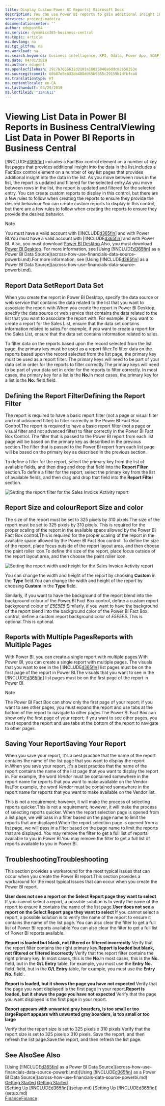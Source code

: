 ```yaml
---
title: Display Custom Power BI Reports| Microsoft Docs
description: You can use Power BI reports to gain additional insight into data in lists.
services: project-madeira
documentationcenter: ''
author: edupont04
ms.service: dynamics365-business-central
ms.topic: article
ms.devlang: na
ms.tgt_pltfrm: na
ms.workload: na
ms.search.keywords: business intelligence, KPI, Odata, Power App, SOAP, analysis
ms.date: 04/01/2019
ms.author: edupont
ms.openlocfilehash: 29c7b7656632d2103a16025848a6ddc82650353e
ms.sourcegitcommit: 60b87e5eb32bb408dd65b9855c29159b1dfbfca8
ms.translationtype: HT
ms.contentlocale: en-CA
ms.lasthandoff: 04/29/2019
ms.locfileid: "1241611"
---
```

# <a name="viewing-list-data-in-power-bi-reports-in-business-central"></a><span data-ttu-id="ca392-103">Viewing List Data in Power BI Reports in Business Central</span><span class="sxs-lookup"><span data-stu-id="ca392-103">Viewing List Data in Power BI Reports in Business Central</span></span> 
[!INCLUDE[d365fin](includes/d365fin_md.md)] <span data-ttu-id="ca392-104">includes a FactBox control element on a number of key list pages that provides additional insight into the data in the list.</span><span class="sxs-lookup"><span data-stu-id="ca392-104">includes a FactBox control element on a number of key list pages that provides additional insight into the data in the list.</span></span> <span data-ttu-id="ca392-105">As you move between rows in the list, the report is updated and filtered for the selected entry.</span><span class="sxs-lookup"><span data-stu-id="ca392-105">As you move between rows in the list, the report is updated and filtered for the selected entry.</span></span> <span data-ttu-id="ca392-106">You can create custom reports to display in this control, but there are a few rules to follow when creating the reports to ensure they provide the desired behaviour.</span><span class="sxs-lookup"><span data-stu-id="ca392-106">You can create custom reports to display in this control, but there are a few rules to follow when creating the reports to ensure they provide the desired behavior.</span></span>  

> [!NOTE]  
>   <span data-ttu-id="ca392-107">You must have a valid account with [!INCLUDE[d365fin](includes/d365fin_md.md)] and with Power BI.</span><span class="sxs-lookup"><span data-stu-id="ca392-107">You must have a valid account with [!INCLUDE[d365fin](includes/d365fin_md.md)] and with Power BI.</span></span> <span data-ttu-id="ca392-108">Also, you must download [Power BI Desktop](https://powerbi.microsoft.com/en-us/desktop/).</span><span class="sxs-lookup"><span data-stu-id="ca392-108">Also, you must download [Power BI Desktop](https://powerbi.microsoft.com/en-us/desktop/).</span></span> <span data-ttu-id="ca392-109">For more information, see [Using [!INCLUDE[d365fin](includes/d365fin_md.md)] as a Power BI Data Source](across-how-use-financials-data-source-powerbi.md).</span><span class="sxs-lookup"><span data-stu-id="ca392-109">For more information, see [Using [!INCLUDE[d365fin](includes/d365fin_md.md)] as a Power BI Data Source](across-how-use-financials-data-source-powerbi.md).</span></span>  

## <a name="report-data-set"></a><span data-ttu-id="ca392-110">Report Data Set</span><span class="sxs-lookup"><span data-stu-id="ca392-110">Report Data Set</span></span>
<span data-ttu-id="ca392-111">When you create the report in Power BI Desktop, specify the data source or web service that contains the data related to the list that you want to associate the report with.</span><span class="sxs-lookup"><span data-stu-id="ca392-111">When you create the report in Power BI Desktop, specify the data source or web service that contains the data related to the list that you want to associate the report with.</span></span> <span data-ttu-id="ca392-112">For example, if you want to create a report for the Sales List, ensure that the data set contains information related to sales.</span><span class="sxs-lookup"><span data-stu-id="ca392-112">For example, if you want to create a report for the Sales List, ensure that the data set contains information related to sales.</span></span>  

<span data-ttu-id="ca392-113">To filter data on the reports based upon the record selected from the list page, the primary key must be used as a report filter.</span><span class="sxs-lookup"><span data-stu-id="ca392-113">To filter data on the reports based upon the record selected from the list page, the primary key must be used as a report filter.</span></span> <span data-ttu-id="ca392-114">The primary keys will need to be part of your data set in order for the reports to filter correctly.</span><span class="sxs-lookup"><span data-stu-id="ca392-114">The primary keys will need to be part of your data set in order for the reports to filter correctly.</span></span> <span data-ttu-id="ca392-115">In most cases, the primary key for a list is the **No.**</span><span class="sxs-lookup"><span data-stu-id="ca392-115">In most cases, the primary key for a list is the **No.**</span></span> <span data-ttu-id="ca392-116">field.</span><span class="sxs-lookup"><span data-stu-id="ca392-116">field.</span></span>  

## <a name="defining-the-report-filter"></a><span data-ttu-id="ca392-117">Defining the Report Filter</span><span class="sxs-lookup"><span data-stu-id="ca392-117">Defining the Report Filter</span></span>
<span data-ttu-id="ca392-118">The report is required to have a basic report filter (not a page or visual filter and not advanced filter) to filter correctly in the Power BI Fact Box Control.</span><span class="sxs-lookup"><span data-stu-id="ca392-118">The report is required to have a basic report filter (not a page or visual filter and not advanced filter) to filter correctly in the Power BI Fact Box Control.</span></span> <span data-ttu-id="ca392-119">The filter that is passed to the Power BI report from each list page will be based on the primary key as described in the previous section.</span><span class="sxs-lookup"><span data-stu-id="ca392-119">The filter that is passed to the Power BI report from each list page will be based on the primary key as described in the previous section.</span></span>  

<span data-ttu-id="ca392-120">To define a filter for the report, select the primary key from the list of available fields, and then drag and drop that field into the **Report Filter** section.</span><span class="sxs-lookup"><span data-stu-id="ca392-120">To define a filter for the report, select the primary key from the list of available fields, and then drag and drop that field into the **Report Filter** section.</span></span>  

![Setting the report filter for the Sales Invoice Activity report](./media/across-how-use-powerbi-reports-factbox/financials-powerbi-report-filter.png)

## <a name="report-size-and-color"></a><span data-ttu-id="ca392-122">Report Size and colour</span><span class="sxs-lookup"><span data-stu-id="ca392-122">Report Size and color</span></span>
<span data-ttu-id="ca392-123">The size of the report must be set to 325 pixels by 310 pixels.</span><span class="sxs-lookup"><span data-stu-id="ca392-123">The size of the report must be set to 325 pixels by 310 pixels.</span></span> <span data-ttu-id="ca392-124">This is required for the proper scaling of the report in the available space allowed by the Power BI Fact Box control.</span><span class="sxs-lookup"><span data-stu-id="ca392-124">This is required for the proper scaling of the report in the available space allowed by the Power BI Fact Box control.</span></span> <span data-ttu-id="ca392-125">To define the size of the report, place focus outside of the report layout area, and then choose the paint roller icon.</span><span class="sxs-lookup"><span data-stu-id="ca392-125">To define the size of the report, place focus outside of the report layout area, and then choose the paint roller icon.</span></span>

![Setting the report width and height for the Sales Invoice Activity report](./media/across-how-use-powerbi-reports-factbox/financials-powerbi-report-sizing.png)

<span data-ttu-id="ca392-127">You can change the width and height of the report by choosing **Custom** in the **Type** field.</span><span class="sxs-lookup"><span data-stu-id="ca392-127">You can change the width and height of the report by choosing **Custom** in the **Type** field.</span></span>

<span data-ttu-id="ca392-128">Similarly, if you want to have the background of the report blend into the background colour of the Power BI Fact Box control, define a custom report background colour of *E5E5E5*.</span><span class="sxs-lookup"><span data-stu-id="ca392-128">Similarly, if you want to have the background of the report blend into the background color of the Power BI Fact Box control, define a custom report background color of *E5E5E5*.</span></span> <span data-ttu-id="ca392-129">This is optional.</span><span class="sxs-lookup"><span data-stu-id="ca392-129">This is optional.</span></span>  

## <a name="reports-with-multiple-pages"></a><span data-ttu-id="ca392-130">Reports with Multiple Pages</span><span class="sxs-lookup"><span data-stu-id="ca392-130">Reports with Multiple Pages</span></span>
<span data-ttu-id="ca392-131">With Power BI, you can create a single report with multiple pages.</span><span class="sxs-lookup"><span data-stu-id="ca392-131">With Power BI, you can create a single report with multiple pages.</span></span> <span data-ttu-id="ca392-132">The visuals that you want to see in the [!INCLUDE[d365fin](includes/d365fin_md.md)] list pages must be on the first page of the report in Power BI.</span><span class="sxs-lookup"><span data-stu-id="ca392-132">The visuals that you want to see in the [!INCLUDE[d365fin](includes/d365fin_md.md)] list pages must be on the first page of the report in Power BI.</span></span>  

> [!NOTE]  
>  <span data-ttu-id="ca392-133">The Power BI Fact Box can show only the first page of your report; if you want to see other pages, you must expand the report and use tabs at the bottom of the report to navigate to other pages.</span><span class="sxs-lookup"><span data-stu-id="ca392-133">The Power BI Fact Box can show only the first page of your report; if you want to see other pages, you must expand the report and use tabs at the bottom of the report to navigate to other pages.</span></span>  

## <a name="saving-your-report"></a><span data-ttu-id="ca392-134">Saving Your Report</span><span class="sxs-lookup"><span data-stu-id="ca392-134">Saving Your Report</span></span>

<span data-ttu-id="ca392-135">When you save your report, it's a best practice that the name of the report contains the name of the list page that you want to display the report in.</span><span class="sxs-lookup"><span data-stu-id="ca392-135">When you save your report, it's a best practice that the name of the report contains the name of the list page that you want to display the report in.</span></span> <span data-ttu-id="ca392-136">For example, the word *Vendor* must be contained somewhere in the report name for reports that you want to make available on the Vendor list.</span><span class="sxs-lookup"><span data-stu-id="ca392-136">For example, the word *Vendor* must be contained somewhere in the report name for reports that you want to make available on the Vendor list.</span></span>  

<span data-ttu-id="ca392-137">This is not a requirement; however, it will make the process of selecting reports quicker.</span><span class="sxs-lookup"><span data-stu-id="ca392-137">This is not a requirement; however, it will make the process of selecting reports quicker.</span></span> <span data-ttu-id="ca392-138">When the report selection page is opened from a list page, we will pass in a filter based on the page name to limit the reports that are displayed.</span><span class="sxs-lookup"><span data-stu-id="ca392-138">When the report selection page is opened from a list page, we will pass in a filter based on the page name to limit the reports that are displayed.</span></span>  <span data-ttu-id="ca392-139">You may remove the filter to get a full list of reports available to you in Power BI.</span><span class="sxs-lookup"><span data-stu-id="ca392-139">You may remove the filter to get a full list of reports available to you in Power BI.</span></span>  

## <a name="troubleshooting"></a><span data-ttu-id="ca392-140">Troubleshooting</span><span class="sxs-lookup"><span data-stu-id="ca392-140">Troubleshooting</span></span>
<span data-ttu-id="ca392-141">This section provides a workaround for the most typical issues that can occur when you create the Power BI report.</span><span class="sxs-lookup"><span data-stu-id="ca392-141">This section provides a workaround for the most typical issues that can occur when you create the Power BI report.</span></span>  

<span data-ttu-id="ca392-142">**User does not see a report on the Select Report page they want to select** If you cannot select a report, a possible solution is to verify the name of the report to ensure it contains the name of the list page.</span><span class="sxs-lookup"><span data-stu-id="ca392-142">**User does not see a report on the Select Report page they want to select** If you cannot select a report, a possible solution is to verify the name of the report to ensure it contains the name of the list page.</span></span> <span data-ttu-id="ca392-143">You can also clear the filter to get a full list of Power BI reports available.</span><span class="sxs-lookup"><span data-stu-id="ca392-143">You can also clear the filter to get a full list of Power BI reports available.</span></span>  

<span data-ttu-id="ca392-144">**Report is loaded but blank, not filtered or filtered incorrectly** Verify that the report filter contains the right primary key.</span><span class="sxs-lookup"><span data-stu-id="ca392-144">**Report is loaded but blank, not filtered or filtered incorrectly** Verify that the report filter contains the right primary key.</span></span> <span data-ttu-id="ca392-145">In most cases, this is the **No.**</span><span class="sxs-lookup"><span data-stu-id="ca392-145">In most cases, this is the **No.**</span></span> <span data-ttu-id="ca392-146">field, but in the **G/L Entry** table, for example, you must use the **Entry No.** field  .</span><span class="sxs-lookup"><span data-stu-id="ca392-146">field, but in the **G/L Entry** table, for example, you must use the **Entry No.** field  .</span></span>

<span data-ttu-id="ca392-147">**Report is loaded, but it shows the page you have not expected** Verify that the page you want displayed is the first page in your report.</span><span class="sxs-lookup"><span data-stu-id="ca392-147">**Report is loaded, but it shows the page you have not expected** Verify that the page you want displayed is the first page in your report.</span></span>  

<span data-ttu-id="ca392-148">**Report appears with unwanted gray boarders, is too small or too large**</span><span class="sxs-lookup"><span data-stu-id="ca392-148">**Report appears with unwanted gray boarders, is too small or too large**</span></span>

<span data-ttu-id="ca392-149">Verify that the report size is set to 325 pixels x 310 pixels.</span><span class="sxs-lookup"><span data-stu-id="ca392-149">Verify that the report size is set to 325 pixels x 310 pixels.</span></span> <span data-ttu-id="ca392-150">Save the report, and then refresh the list page.</span><span class="sxs-lookup"><span data-stu-id="ca392-150">Save the report, and then refresh the list page.</span></span>  

## <a name="see-also"></a><span data-ttu-id="ca392-151">See Also</span><span class="sxs-lookup"><span data-stu-id="ca392-151">See Also</span></span>
<span data-ttu-id="ca392-152">[Using [!INCLUDE[d365fin](includes/d365fin_md.md)] as a Power BI Data Source](across-how-use-financials-data-source-powerbi.md)</span><span class="sxs-lookup"><span data-stu-id="ca392-152">[Using [!INCLUDE[d365fin](includes/d365fin_md.md)] as a Power BI Data Source](across-how-use-financials-data-source-powerbi.md)</span></span>  
<span data-ttu-id="ca392-153">[Getting Started](product-get-started.md)  </span><span class="sxs-lookup"><span data-stu-id="ca392-153">[Getting Started](product-get-started.md)  </span></span>  
<span data-ttu-id="ca392-154">[Setting Up [!INCLUDE[d365fin](includes/d365fin_md.md)]](setup.md)  </span><span class="sxs-lookup"><span data-stu-id="ca392-154">[Setting Up [!INCLUDE[d365fin](includes/d365fin_md.md)]](setup.md)  </span></span>  
[<span data-ttu-id="ca392-155">Finance</span><span class="sxs-lookup"><span data-stu-id="ca392-155">Finance</span></span>](finance.md)  
